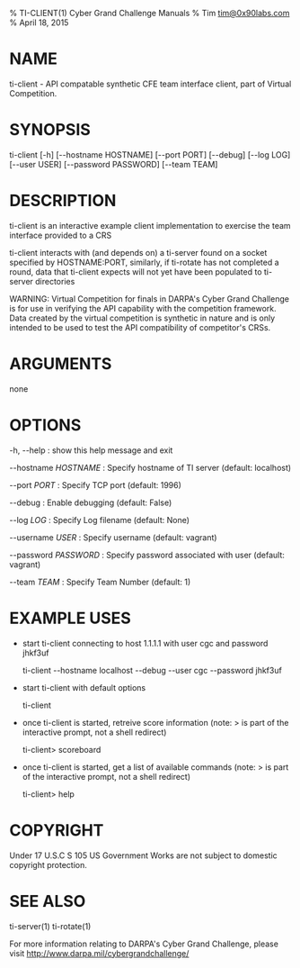 % TI-CLIENT(1) Cyber Grand Challenge Manuals
% Tim <tim@0x90labs.com>
% April 18, 2015

# NAME

ti-client - API compatable synthetic CFE team interface client, part of Virtual Competition.

# SYNOPSIS

ti-client [-h] [--hostname HOSTNAME] [--port PORT] [--debug] [--log LOG] [--user USER] [--password PASSWORD] [--team TEAM]

# DESCRIPTION

ti-client is an interactive example client implementation to exercise the team interface provided to a CRS

ti-client interacts with (and depends on) a ti-server found on a socket specified by HOSTNAME:PORT, similarly, if ti-rotate has not completed a round, data that ti-client expects will not yet have been populated to ti-server directories

WARNING: Virtual Competition for finals in DARPA's Cyber Grand Challenge is for use in verifying the API capability with the competition framework. Data created by the virtual competition is synthetic in nature and is only intended to be used to test the API compatibility of competitor's CRSs.

# ARGUMENTS

none

# OPTIONS

-h, --help
:  show this help message and exit

--hostname *HOSTNAME*
:  Specify hostname of TI server (default: localhost)

--port *PORT*
:  Specify TCP port (default: 1996)

--debug
:  Enable debugging (default: False)

--log *LOG*
:  Specify Log filename (default: None)

--username *USER*
:  Specify username (default: vagrant)

--password *PASSWORD*
:  Specify password associated with user (default: vagrant)

--team *TEAM*
:  Specify Team Number (default: 1)


# EXAMPLE USES

* start ti-client connecting to host 1.1.1.1 with user cgc and password jhkf3uf

  ti-client --hostname localhost --debug --user cgc --password jhkf3uf

* start ti-client with default options

  ti-client

* once ti-client is started, retreive score information (note: > is part of the interactive prompt, not a shell redirect)

  ti-client> scoreboard 

* once ti-client is started, get a list of available commands (note: > is part of the interactive prompt, not a shell redirect)

  ti-client> help

# COPYRIGHT

Under 17 U.S.C S 105 US Government Works are not subject to domestic copyright protection.

# SEE ALSO
ti-server(1) ti-rotate(1)

For more information relating to DARPA's Cyber Grand Challenge, please visit <http://www.darpa.mil/cybergrandchallenge/>
